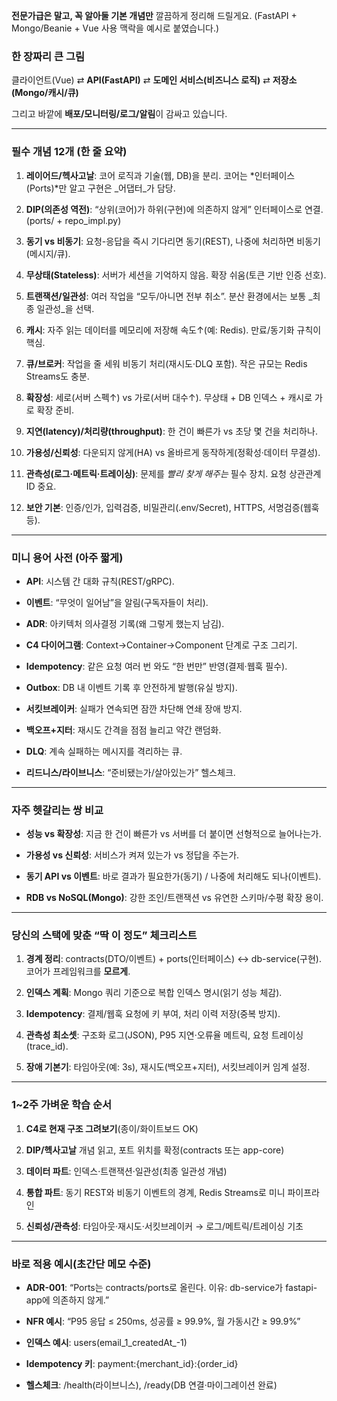 **전문가급은 말고, 꼭 알아둘 기본 개념만** 깔끔하게 정리해 드릴게요. 
(FastAPI + Mongo/Beanie + Vue 사용 맥락을 예시로 붙였습니다.)

### 한 장짜리 큰 그림

클라이언트(Vue) ⇄ **API(FastAPI)** ⇄ **도메인 서비스(비즈니스 로직)** ⇄ **저장소(Mongo/캐시/큐)**

그리고 바깥에 **배포/모니터링/로그/알림**이 감싸고 있습니다.

---

### 필수 개념 12개 (한 줄 요약)

1. **레이어드/헥사고날**: 코어 로직과 기술(웹, DB)을 분리. 코어는 *인터페이스(Ports)*만 알고 구현은 _어댑터_가 담당.
    
2. **DIP(의존성 역전)**: “상위(코어)가 하위(구현)에 의존하지 않게” 인터페이스로 연결. (ports/ + repo_impl.py)
    
3. **동기 vs 비동기**: 요청-응답을 즉시 기다리면 동기(REST), 나중에 처리하면 비동기(메시지/큐).
    
4. **무상태(Stateless)**: 서버가 세션을 기억하지 않음. 확장 쉬움(토큰 기반 인증 선호).
    
5. **트랜잭션/일관성**: 여러 작업을 “모두/아니면 전부 취소”. 분산 환경에서는 보통 _최종 일관성_을 선택.
    
6. **캐시**: 자주 읽는 데이터를 메모리에 저장해 속도↑(예: Redis). 만료/동기화 규칙이 핵심.
    
7. **큐/브로커**: 작업을 줄 세워 비동기 처리(재시도·DLQ 포함). 작은 규모는 Redis Streams도 충분.
    
8. **확장성**: 세로(서버 스펙↑) vs 가로(서버 대수↑). 무상태 + DB 인덱스 + 캐시로 가로 확장 준비.
    
9. **지연(latency)/처리량(throughput)**: 한 건이 빠른가 vs 초당 몇 건을 처리하나.
    
10. **가용성/신뢰성**: 다운되지 않게(HA) vs 올바르게 동작하게(정확성·데이터 무결성).
    
11. **관측성(로그·메트릭·트레이싱)**: 문제를 _빨리 찾게 해주는_ 필수 장치. 요청 상관관계 ID 중요.
    
12. **보안 기본**: 인증/인가, 입력검증, 비밀관리(.env/Secret), HTTPS, 서명검증(웹훅 등).
    

---

### 미니 용어 사전 (아주 짧게)

- **API**: 시스템 간 대화 규칙(REST/gRPC).
    
- **이벤트**: “무엇이 일어남”을 알림(구독자들이 처리).
    
- **ADR**: 아키텍처 의사결정 기록(왜 그렇게 했는지 남김).
    
- **C4 다이어그램**: Context→Container→Component 단계로 구조 그리기.
    
- **Idempotency**: 같은 요청 여러 번 와도 “한 번만” 반영(결제·웹훅 필수).
    
- **Outbox**: DB 내 이벤트 기록 후 안전하게 발행(유실 방지).
    
- **서킷브레이커**: 실패가 연속되면 잠깐 차단해 연쇄 장애 방지.
    
- **백오프+지터**: 재시도 간격을 점점 늘리고 약간 랜덤화.
    
- **DLQ**: 계속 실패하는 메시지를 격리하는 큐.
    
- **리드니스/라이브니스**: “준비됐는가/살아있는가” 헬스체크.
    

---

### 자주 헷갈리는 쌍 비교

- **성능 vs 확장성**: 지금 한 건이 빠른가 vs 서버를 더 붙이면 선형적으로 늘어나는가.
    
- **가용성 vs 신뢰성**: 서비스가 켜져 있는가 vs 정답을 주는가.
    
- **동기 API vs 이벤트**: 바로 결과가 필요한가(동기) / 나중에 처리해도 되나(이벤트).
    
- **RDB vs NoSQL(Mongo)**: 강한 조인/트랜잭션 vs 유연한 스키마/수평 확장 용이.
    

---

### 당신의 스택에 맞춘 “딱 이 정도” 체크리스트

1. **경계 정리**: contracts(DTO/이벤트) + ports(인터페이스) ↔ db-service(구현). 코어가 프레임워크를 **모르게**.
    
2. **인덱스 계획**: Mongo 쿼리 기준으로 복합 인덱스 명시(읽기 성능 체감).
    
3. **Idempotency**: 결제/웹훅 요청에 키 부여, 처리 이력 저장(중복 방지).
    
4. **관측성 최소셋**: 구조화 로그(JSON), P95 지연·오류율 메트릭, 요청 트레이싱(trace_id).
    
5. **장애 기본기**: 타임아웃(예: 3s), 재시도(백오프+지터), 서킷브레이커 임계 설정.
    

---

### 1~2주 가벼운 학습 순서

1. **C4로 현재 구조 그려보기**(종이/화이트보드 OK)
    
2. **DIP/헥사고날** 개념 읽고, 포트 위치를 확정(contracts 또는 app-core)
    
3. **데이터 파트**: 인덱스·트랜잭션·일관성(최종 일관성 개념)
    
4. **통합 파트**: 동기 REST와 비동기 이벤트의 경계, Redis Streams로 미니 파이프라인
    
5. **신뢰성/관측성**: 타임아웃·재시도·서킷브레이커 → 로그/메트릭/트레이싱 기초
    

---

### 바로 적용 예시(초간단 메모 수준)

- **ADR-001**: “Ports는 contracts/ports로 올린다. 이유: db-service가 fastapi-app에 의존하지 않게.”
    
- **NFR 예시**: “P95 응답 ≤ 250ms, 성공률 ≥ 99.9%, 월 가동시간 ≥ 99.9%”
    
- **인덱스 예시**: users(email_1_createdAt_-1)
    
- **Idempotency 키**: payment:{merchant_id}:{order_id}
    
- **헬스체크**: /health(라이브니스), /ready(DB 연결·마이그레이션 완료)
